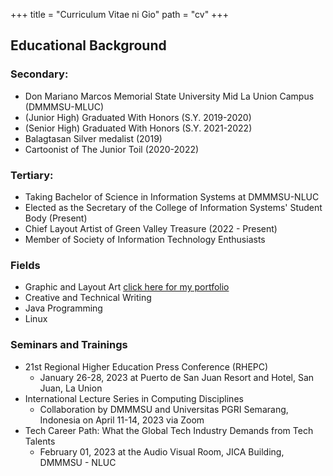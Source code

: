 +++
title = "Curriculum Vitae ni Gio"
path = "cv"
+++

## Educational Background

### Secondary:

- Don Mariano Marcos Memorial State University Mid La Union Campus (DMMMSU-MLUC)
- (Junior High) Graduated With Honors (S.Y. 2019-2020)
- (Senior High) Graduated With Honors (S.Y. 2021-2022)
- Balagtasan Silver medalist (2019)
- Cartoonist of The Junior Toil (2020-2022)

### Tertiary:

- Taking Bachelor of Science in Information Systems at DMMMSU-NLUC
- Elected as the Secretary of the College of Information Systems' Student Body (Present)
- Chief Layout Artist of Green Valley Treasure (2022 - Present)
- Member of Society of Information Technology Enthusiasts

### Fields

- Graphic and Layout Art [click here for my portfolio](url) 
- Creative and Technical Writing
- Java Programming
- Linux

### Seminars and Trainings

- 21st Regional Higher Education Press Conference (RHEPC)
  - January 26-28, 2023 at Puerto de San Juan Resort and Hotel, San Juan, La Union
- International Lecture Series in Computing Disciplines
  - Collaboration by DMMMSU and Universitas PGRI Semarang, Indonesia on April 11-14, 2023 via Zoom
- Tech Career Path: What the Global Tech Industry Demands from Tech Talents
  - February 01, 2023 at the Audio Visual Room, JICA Building, DMMMSU - NLUC
